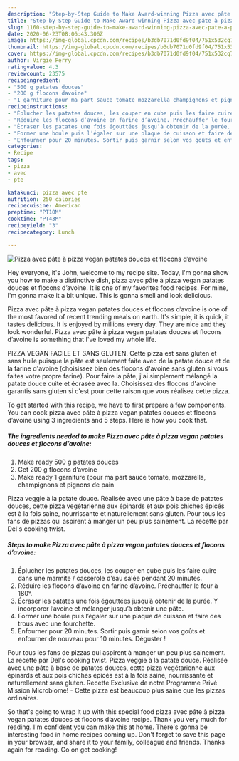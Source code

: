 ```yaml
---
description: "Step-by-Step Guide to Make Award-winning Pizza avec pâte à pizza vegan patates douces et flocons d’avoine"
title: "Step-by-Step Guide to Make Award-winning Pizza avec pâte à pizza vegan patates douces et flocons d’avoine"
slug: 1160-step-by-step-guide-to-make-award-winning-pizza-avec-pate-a-pizza-vegan-patates-douces-et-flocons-davoine
date: 2020-06-23T08:06:43.306Z
image: https://img-global.cpcdn.com/recipes/b3db7071d0fd9f04/751x532cq70/pizza-avec-pate-a-pizza-vegan-patates-douces-et-flocons-davoine-photo-principale-de-la-recette.jpg
thumbnail: https://img-global.cpcdn.com/recipes/b3db7071d0fd9f04/751x532cq70/pizza-avec-pate-a-pizza-vegan-patates-douces-et-flocons-davoine-photo-principale-de-la-recette.jpg
cover: https://img-global.cpcdn.com/recipes/b3db7071d0fd9f04/751x532cq70/pizza-avec-pate-a-pizza-vegan-patates-douces-et-flocons-davoine-photo-principale-de-la-recette.jpg
author: Virgie Perry
ratingvalue: 4.3
reviewcount: 23575
recipeingredient:
- "500 g patates douces"
- "200 g flocons davoine"
- "1 garniture pour ma part sauce tomate mozzarella champignons et pignons de pain"
recipeinstructions:
- "Éplucher les patates douces, les couper en cube puis les faire cuire dans une marmite / casserole d’eau salée pendant 20 minutes."
- "Réduire les flocons d’avoine en farine d’avoine. Préchauffer le four à 180°."
- "Écraser les patates une fois égouttées jusqu’à obtenir de la purée. Y incorporer l’avoine et mélanger jusqu’à obtenir une pâte."
- "Former une boule puis l’égaler sur une plaque de cuisson et faire des trous avec une fourchette."
- "Enfourner pour 20 minutes. Sortir puis garnir selon vos goûts et enfourner de nouveau pour 10 minutes. Déguster !"
categories:
- Recipe
tags:
- pizza
- avec
- pte

katakunci: pizza avec pte 
nutrition: 250 calories
recipecuisine: American
preptime: "PT10M"
cooktime: "PT43M"
recipeyield: "3"
recipecategory: Lunch

---
```



![Pizza avec pâte à pizza vegan patates douces et flocons d’avoine](https://img-global.cpcdn.com/recipes/b3db7071d0fd9f04/751x532cq70/pizza-avec-pate-a-pizza-vegan-patates-douces-et-flocons-davoine-photo-principale-de-la-recette.jpg)

Hey everyone, it's John, welcome to my recipe site. Today, I'm gonna show you how to make a distinctive dish, pizza avec pâte à pizza vegan patates douces et flocons d’avoine. It is one of my favorites food recipes. For mine, I'm gonna make it a bit unique. This is gonna smell and look delicious.

Pizza avec pâte à pizza vegan patates douces et flocons d’avoine is one of the most favored of recent trending meals on earth. It's simple, it is quick, it tastes delicious. It is enjoyed by millions every day. They are nice and they look wonderful. Pizza avec pâte à pizza vegan patates douces et flocons d’avoine is something that I've loved my whole life.

PIZZA VEGAN FACILE ET SANS GLUTEN. Cette pizza est sans gluten et sans huile puisque la pâte est seulement faite avec de la patate douce et de la farine d&#39;avoine (choisissez bien des flocons d&#39;avoine sans gluten si vous faites votre propre farine). Pour faire la pâte, j&#39;ai simplement mélangé la patate douce cuite et écrasée avec la. Choisissez des flocons d&#39;avoine garantis sans gluten si c&#39;est pour cette raison que vous réalisez cette pizza.


To get started with this recipe, we have to first prepare a few components. You can cook pizza avec pâte à pizza vegan patates douces et flocons d’avoine using 3 ingredients and 5 steps. Here is how you cook that.

<!--inarticleads1-->

##### The ingredients needed to make Pizza avec pâte à pizza vegan patates douces et flocons d’avoine:

1. Make ready 500 g patates douces
1. Get 200 g flocons d’avoine
1. Make ready 1 garniture (pour ma part sauce tomate, mozzarella, champignons et pignons de pain


Pizza veggie à la patate douce. Réalisée avec une pâte à base de patates douces, cette pizza vegétarienne aux épinards et aux pois chiches épicés est à la fois saine, nourrissante et naturellement sans gluten. Pour tous les fans de pizzas qui aspirent à manger un peu plus sainement. La recette par Del&#39;s cooking twist. 

<!--inarticleads2-->

##### Steps to make Pizza avec pâte à pizza vegan patates douces et flocons d’avoine:

1. Éplucher les patates douces, les couper en cube puis les faire cuire dans une marmite / casserole d’eau salée pendant 20 minutes.
1. Réduire les flocons d’avoine en farine d’avoine. Préchauffer le four à 180°.
1. Écraser les patates une fois égouttées jusqu’à obtenir de la purée. Y incorporer l’avoine et mélanger jusqu’à obtenir une pâte.
1. Former une boule puis l’égaler sur une plaque de cuisson et faire des trous avec une fourchette.
1. Enfourner pour 20 minutes. Sortir puis garnir selon vos goûts et enfourner de nouveau pour 10 minutes. Déguster !


Pour tous les fans de pizzas qui aspirent à manger un peu plus sainement. La recette par Del&#39;s cooking twist. Pizza veggie à la patate douce. Réalisée avec une pâte à base de patates douces, cette pizza vegétarienne aux épinards et aux pois chiches épicés est à la fois saine, nourrissante et naturellement sans gluten. Recette Exclusive de notre Programme Privé Mission Microbiome! - Cette pizza est beaucoup plus saine que les pizzas ordinaires. 

So that's going to wrap it up with this special food pizza avec pâte à pizza vegan patates douces et flocons d’avoine recipe. Thank you very much for reading. I'm confident you can make this at home. There's gonna be interesting food in home recipes coming up. Don't forget to save this page in your browser, and share it to your family, colleague and friends. Thanks again for reading. Go on get cooking!
